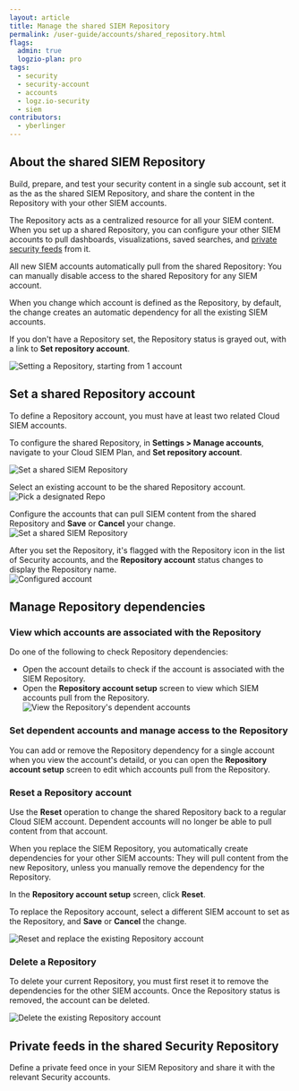 ```yaml
---
layout: article
title: Manage the shared SIEM Repository
permalink: /user-guide/accounts/shared_repository.html
flags:
  admin: true
  logzio-plan: pro
tags:
  - security
  - security-account
  - accounts
  - logz.io-security
  - siem
contributors:
  - yberlinger
---
```


## About the shared SIEM Repository 

Build, prepare, and test your security content in a single sub account, set it as the  as the shared SIEM Repository, and share the content in the Repository with your other SIEM accounts.

The Repository acts as a centralized resource for all your SIEM content. When you set up a shared Repository, you can configure your other SIEM accounts to pull dashboards, visualizations, saved searches, and [private security feeds](/user-guide/cloud-siem/private-feeds) from it. 

All new SIEM accounts automatically pull from the shared Repository: You can manually disable access to the shared Repository for any SIEM account.

When you change which account is defined as the Repository, by default, the change creates an automatic dependency for all the existing SIEM accounts. 

If you don't have a Repository set, the Repository status is grayed out, with a link to **Set repository account**. 

![Setting a Repository, starting from 1 account](https://dytvr9ot2sszz.cloudfront.net/logz-docs/accounts/repo-setup_start_from_1acct.gif)

<!--WIP placeholder for shared Repository topic WIIFM  -->

## Set a shared Repository account
To define a Repository account, you must have at least two related Cloud SIEM accounts.

To configure the shared Repository, in **Settings > Manage accounts**, navigate to your Cloud SIEM Plan, and **Set repository account**.


![Set a shared SIEM Repository](https://dytvr9ot2sszz.cloudfront.net/logz-docs/accounts/repo_set-account.png)

Select an existing account to be the shared Repository account.
![Pick a designated Repo](https://dytvr9ot2sszz.cloudfront.net/logz-docs/accounts/repo_picklist.gif) 

Configure the accounts that can pull SIEM content from the shared Repository and **Save** or **Cancel** your change. 
![Set a shared SIEM Repository ](https://dytvr9ot2sszz.cloudfront.net/logz-docs/accounts/repo_dependent_accts.png)

After you set the Repository, it's flagged with the Repository icon <!--<i class="li li-repository"></i> -->in the list of Security accounts, and the **Repository account** status changes to display the Repository name.  
![Configured account](https://dytvr9ot2sszz.cloudfront.net/logz-docs/accounts/repo_all_set.png)


## Manage Repository dependencies

### View which accounts are associated with the Repository

Do one of the following to check Repository dependencies: 

- Open the account details to check if the account is associated with the SIEM Repository.
- Open the **Repository account setup** screen to view which SIEM accounts pull from the Repository.
    ![View the Repository's dependent accounts](https://dytvr9ot2sszz.cloudfront.net/logz-docs/accounts/repo_view_dependant_accts.gif)

### Set dependent accounts and manage access to the Repository

You can add or remove the Repository dependency for a single account when you view the account's detaild, or you can   open the **Repository account setup** screen to edit which accounts pull from the Repository.

### Reset a Repository account

Use the **Reset** operation to change the shared Repository back to a regular Cloud SIEM account. Dependent accounts will no longer be able to pull content from that account.

When you replace the SIEM Repository, you automatically create dependencies for your other SIEM accounts: They will pull content from the new Repository, unless you manually remove the dependency for the Repository.

In the **Repository account setup** screen, click **Reset**. 

To replace the Repository account, select a different SIEM account to set as the Repository, and **Save** or **Cancel** the change. 

![Reset and replace the existing Repository account](https://dytvr9ot2sszz.cloudfront.net/logz-docs/accounts/repo_reset.gif)


### Delete a Repository 

To delete your current Repository, you must first reset it to remove the dependencies for the other SIEM accounts. Once the Repository status is removed, the account can be deleted.

![Delete the existing Repository account](https://dytvr9ot2sszz.cloudfront.net/logz-docs/accounts/repo_reset-delete.gif)

## Private feeds in the shared Security Repository

Define a private feed once in your SIEM Repository and share it with the relevant Security accounts.